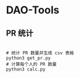 # DAO-Tools

## PR 统计

```shell

# 统计 PR 数量并生成 csv 表格
python3 get_pr.py
# 计算每个人的 PR 数量
python3 calc.py

```


